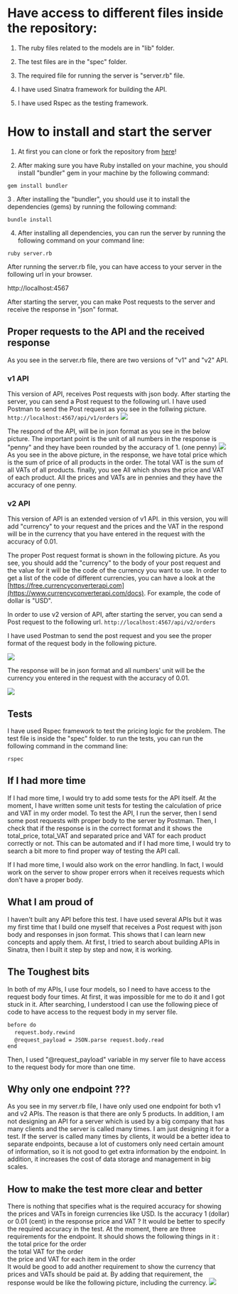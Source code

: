 # Have access to different files inside the repository:

1. The ruby files related to the models are in "lib" folder.

2. The test files are in the "spec" folder.

3. The required file for running the server is "server.rb" file.

4. I have used Sinatra framework for building the API.

5. I have used Rspec as the testing framework.

# How to install and start the server

1. At first you can clone or fork the repository from [here](https://github.com/soroushh/Tails)!

2.  After making sure you have Ruby installed on your machine, you should install "bundler" gem in your machine by the following command:

``` gem install bundler ```

3 . After installing the "bundler", you should use it to install the dependencies (gems) by running the following command:

``` bundle install ```

4. After installing all dependencies, you can run the server by running the following command on your command line:

``` ruby server.rb ```

After running the server.rb file, you can have access to your server in the following url in your browser.

http://localhost:4567

After starting the server, you can make Post requests to the server and receive the response in "json" format.

## Proper requests to the API and the received response

As you see in the server.rb file, there are two versions of "v1" and "v2" API.

### v1 API

This version of API, receives Post requests with json body.
After starting the server, you can send a Post request to the following url. I have used Postman to send the Post request as you see in the follwing picture.
``` http://localhost:4567/api/v1/orders ```
<img src="./images/v1Request.png" />

The respond of the API, will be in json format as you see in the below picture. The important point is the unit of all numbers in the response is "penny" and they have been rounded by the accuracy of 1. (one penny)
<img src="./images/v1Respond.png" />
As you see in the above picture, in the response, we have total price which is the sum of price of all products in the order. The total VAT is the sum of all VATs of all products. finally, you see All which shows the price and VAT of each product. All the prices and VATs are in pennies and they have the accuracy of one penny.

### v2 API

This version of API is an extended version of v1 API. in this version, you will add "currency" to your request and the prices and the VAT in the respond will be in the currency that you have entered in the request with the accuracy of 0.01.

 The proper Post request format is shown in the following picture. As you see, you should add the "currency" to the body of your post request and the value for it will be the code of the currency you want to use. In order to get a list of the code of different currencies, you can have a look at the [https://free.currencyconverterapi.com](https://www.currencyconverterapi.com/docs). For example, the code of dollar is "USD".

In order to use v2 version of API, after starting the server, you can send a Post request to the following url.
``` http://localhost:4567/api/v2/orders ```

I have used Postman to send the post request and you see the proper format of the request body in the following picture.

<img src="./images/v2Request.png" />

The response will be in json format and all numbers' unit will be the currency you entered in the request with the accuracy of 0.01.

<img src="./images/v2Response.png" />

## Tests

I have used Rspec framework to test the pricing logic for the problem. The test file is inside the "spec" folder. to run the tests, you can run the following command in the command line:

``` rspec ```

## If I had more time

If I had more time, I would try to add some tests for the API itself. At the moment, I have written some unit tests for testing the calculation of price and VAT in my order model.
To test the API, I run the server, then I send some post requests with proper body to the server by Postman. Then, I check that if the response is in the correct format and it shows the total_price, total_VAT and separated price and VAT for each product correctly or not. This can be automated and if I had more time, I would try to search a bit more to find proper way of testing the API call.

If I had more time, I would also work on the error handling. In fact, I would work on the server to show proper errors when it receives requests which don't have a proper body.

## What I am proud of
I haven't  built any API before this test. I have used several APIs but it was my first time that I build one myself that receives a Post request with json body and responses in json format. This shows that I can learn new concepts and  apply them. At first, I tried to search about building APIs in Sinatra, then I built it step by step and now, it is working.

## The Toughest bits

In both of my APIs, I use four models, so I need to have access to the request body four times. At first, it was impossible for me to do it and I got stuck in it. After searching, I understood I can use the following piece of code to have access to the request body in my server file. 

 ```before do``` </br>
    &nbsp; &nbsp; ```request.body.rewind``` </br>
    &nbsp; &nbsp;   ```@request_payload = JSON.parse request.body.read``` </br>
    ``` end ```

Then, I used "@request_payload" variable in my server file to have access to the request body for more than one time.



## Why only one endpoint ???

As you see in my server.rb file, I have only used one endpoint for both v1 and v2 APIs. The reason is that there are only 5 products. In addition, I am not designing an API for a server which is used by a big company that has many clients and the server is called many times. I am just designing it for a test.
 If the server is called many times by clients, it would be a better idea to separate endpoints, because a lot of customers only need certain amount of information, so it is not good to get extra information by the endpoint. In addition, it increases the cost of data storage and management in big scales.

 ## How to make the test more clear and better
 There is nothing that specifies what is the required accuracy for showing the prices and VATs in foreign currencies like USD. Is the accuracy 1 (dollar) or 0.01 (cent) in the response price and VAT ? It would be better to specify the required accuracy in the test.
 At the moment, there are three requirements for the endpoint. It should shows the following things in it : </br>
 the total price for the order</br>
the total VAT for the order</br>
the price and VAT for each item in the order </br>
It would be good to add another requirement to show the currency that prices and VATs should be paid at. By adding that requirement, the response would be like the following picture, including the currency.
<img src="./images/v2ComResponse.png" />

